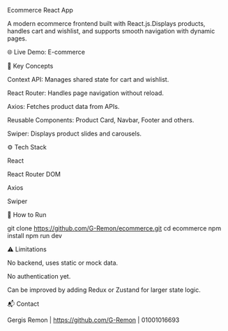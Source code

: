 Ecommerce React App

A modern ecommerce frontend built with React.js.Displays products, handles cart and wishlist, and supports smooth navigation with dynamic pages.

🌐 Live Demo: E-commerce

🧠 Key Concepts

Context API: Manages shared state for cart and wishlist.

React Router: Handles page navigation without reload.

Axios: Fetches product data from APIs.

Reusable Components: Product Card, Navbar, Footer and others.

Swiper: Displays product slides and carousels.

⚙️ Tech Stack

React

React Router DOM

Axios

Swiper

🚀 How to Run

git clone https://github.com/G-Remon/ecommerce.git
cd ecommerce
npm install
npm run dev

⚠️ Limitations

No backend, uses static or mock data.

No authentication yet.

Can be improved by adding Redux or Zustand for larger state logic.

📬 Contact

Gergis Remon | https://github.com/G-Remon | 01001016693
